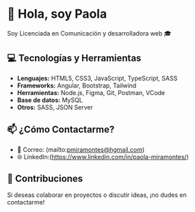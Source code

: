 # 👋 Hola, soy Paola

Soy Licenciada en Comunicación y desarrolladora web 🎓

## 💻 Tecnologías y Herramientas

- **Lenguajes:** HTML5, CSS3, JavaScript, TypeScript, SASS
- **Frameworks:** Angular, Bootstrap, Tailwind
- **Herramientas:** Node.js, Figma, Git, Postman, VCode
- **Base de datos:** MySQL
- **Otros:** SASS, JSON Server

## 📫 ¿Cómo Contactarme?

- 📧 Correo: (mailto:pmiramontes@hgmail.com)
- 🌐 LinkedIn:(https://www.linkedin.com/in/paola-miramontes/)

## 🤝 Contribuciones

Si deseas colaborar en proyectos o discutir ideas, ¡no dudes en contactarme!
